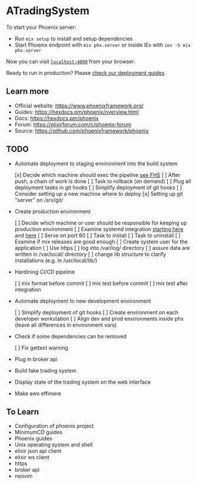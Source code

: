 # ATradingSystem

To start your Phoenix server:

  * Run `mix setup` to install and setup dependencies
  * Start Phoenix endpoint with `mix phx.server` or inside IEx with `iex -S mix phx.server`

Now you can visit [`localhost:4000`](http://localhost:4000) from your browser.

Ready to run in production? Please [check our deployment guides](https://hexdocs.pm/phoenix/deployment.html).

## Learn more

  * Official website: https://www.phoenixframework.org/
  * Guides: https://hexdocs.pm/phoenix/overview.html
  * Docs: https://hexdocs.pm/phoenix
  * Forum: https://elixirforum.com/c/phoenix-forum
  * Source: https://github.com/phoenixframework/phoenix

## TODO

* Automate deployment to staging environment into the build system

  [x] Decide which machine should exec the pipeline [see FHS](https://www.pathname.com/fhs/pub/fhs-2.3.html#SRVDATAFORSERVICESPROVIDEDBYSYSTEM)
  [ ] After push, a chain of work is done
  [ ] Task to rollback (on demand)
  [ ] Plug all deployment tasks in git hooks
  [ ] Simplify deployment of git hooks
  [ ] Consider setting up a new machine where to deploy
  [x] Setting up git "server" on /srv/git/

* Create production environment

  [ ] Decide which machine or user should be responsible for keeping up production environment
  [ ] Examine systemd integration [starting here](https://elixirforum.com/t/elixir-apps-as-systemd-services-info-wiki/2400) and [here](https://serverfault.com/questions/413397/how-to-set-environment-variable-in-systemd-service)
  [ ] Serve on port 80
  [ ] Task to install
  [ ] Task to uninstall
  [ ] Examine if mix releases are good enough
  [ ] Create system user for the application
  [ ] Use https
  [ ] log into /var/log/ directory
  [ ] assure data are written in /var/local/ directory
  [ ] change lib structure to clarify installations (e.g. in /usr/local/lib/)

* Hardining CI/CD pipeline

  [ ] mix format before commit
  [ ] mix test before commit
  [ ] mix test after integration

* Automate deployment to new development environment

  [ ] Simplify deployment of git hooks
  [ ] Create environment on each developer workstation
  [ ] Align dev and prod environments inside phx (leave all differences in environment vars)

* Check if some dependencies can be removed

  [ ] Fix gettext warning

* Plug in broker api
* Build fake trading system
* Display state of the trading system on the web interface
* Make aws effimere

## To Learn

* Configuration of phoenix project
* MinimumCD guides
* Phoenix guides
* Unix operating system and shell
* elixir json api client
* elixir ws client
* https
* broker api
* neovim

